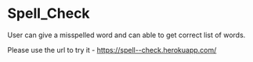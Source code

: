 # Spell_Check
User can give a misspelled word and can able to get correct list of words.

Please use the url to try it - https://spell--check.herokuapp.com/
